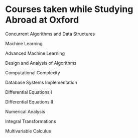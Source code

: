 # Courses taken while Studying Abroad at Oxford

Concurrent Algorithms and Data Structures

Machine Learning

Advanced Machine Learning

Design and Analysis of Algorithms

Computational Complexity

Database Systems Implementation


Differential Equations I

Differential Equations II

Numerical Analysis

Integral Transformations

Multivariable Calculus

